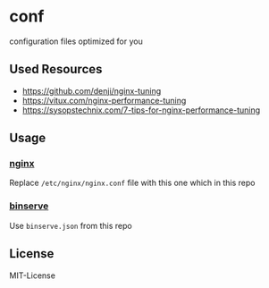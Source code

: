 # conf

configuration files optimized for you

## Used Resources

- <https://github.com/denji/nginx-tuning>
- <https://vitux.com/nginx-performance-tuning>
- <https://sysopstechnix.com/7-tips-for-nginx-performance-tuning>

## Usage

### [nginx](https://nginx.org)

Replace `/etc/nginx/nginx.conf` file with this one which in this repo

### [binserve](https://github.com/mufeedvh/binserve)

Use `binserve.json` from this repo

## License

MIT-License
